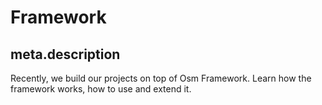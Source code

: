 # Framework

## meta.description

Recently, we build our projects on top of Osm Framework. Learn how the framework
works, how to use and extend it.
